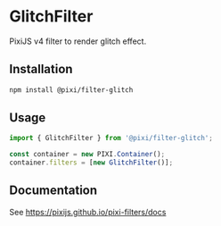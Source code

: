 # GlitchFilter

PixiJS v4 filter to render glitch effect.

## Installation

```bash
npm install @pixi/filter-glitch
```

## Usage

```js
import { GlitchFilter } from '@pixi/filter-glitch';

const container = new PIXI.Container();
container.filters = [new GlitchFilter()];
```

## Documentation

See https://pixijs.github.io/pixi-filters/docs
